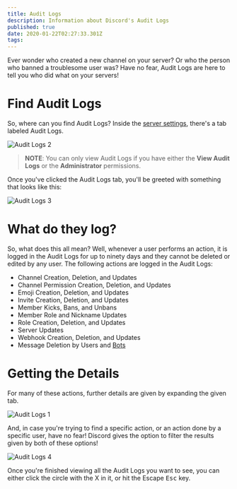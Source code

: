 ```yaml
---
title: Audit Logs
description: Information about Discord's Audit Logs
published: true
date: 2020-01-22T02:27:33.301Z
tags: 
---
```


Ever wonder who created a new channel on your server? Or who the person who banned a troublesome user was? Have no fear, Audit Logs are here to tell you who did what on your servers!

# Find Audit Logs
So, where can you find Audit Logs? Inside the [server settings](/server-settings), there's a tab labeled Audit Logs.

![Audit Logs 2](https://github.com/DiscordiaWiki/wiki/blob/master/uploads/audit-logs/audit-logs-2.png?raw=true "Audit Logs 2")

> **NOTE**: You can only view Audit Logs if you have either the **View Audit Logs** or the **Administrator** permissions.

Once you've clicked the Audit Logs tab, you'll be greeted with something that looks like this:

![Audit Logs 3](https://github.com/DiscordiaWiki/wiki/blob/master/uploads/audit-logs/audit-logs-3.png?raw=true "Audit Logs 3")

# What do they log?

So, what does this all mean? Well, whenever a user performs an action, it is logged in the Audit Logs for up to ninety days and they cannot be deleted or edited by any user. The following actions are logged in the Audit Logs:

* Channel Creation, Deletion, and Updates
* Channel Permission Creation, Deletion, and Updates
* Emoji Creation, Deletion, and Updates
* Invite Creation, Deletion, and Updates
* Member Kicks, Bans, and Unbans
* Member Role and Nickname Updates
* Role Creation, Deletion, and Updates
* Server Updates
* Webhook Creation, Deletion, and Updates
* Message Deletion by Users and [Bots](/bots)


# Getting the Details
For many of these actions, further details are given by expanding the given tab.

![Audit Logs 1](https://github.com/DiscordiaWiki/wiki/blob/master/uploads/audit-logs/audit-logs-1.png?raw=true "Audit Logs 1")

And, in case you're trying to find a specific action, or an action done by a specific user, have no fear! Discord gives the option to filter the results given by both of these options!

![Audit Logs 4](https://github.com/DiscordiaWiki/wiki/blob/master/uploads/audit-logs/audit-logs-4.png?raw=true "Audit Logs 4")

Once you're finished viewing all the Audit Logs you want to see, you can either click the circle with the X in it, or hit the Escape <kbd>Esc</kbd> key.